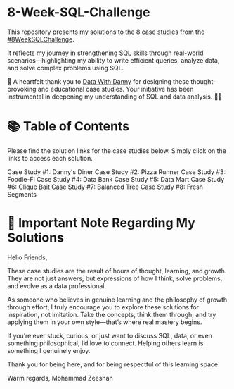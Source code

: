 # 8-Week-SQL-Challenge
This repository presents my solutions to the 8 case studies from the  [#8WeekSQLChallenge](https://8weeksqlchallenge.com/).

It reflects my journey in strengthening SQL skills through real-world scenarios—highlighting my ability to write efficient queries, analyze data, and solve complex problems using SQL.

🙏 A heartfelt thank you to [Data With Danny](https://www.linkedin.com/company/datawithdanny/) for designing these thought-provoking and educational case studies. Your initiative has been instrumental in deepening my understanding of SQL and data analysis. 👏🏻

# 📚 Table of Contents
Please find the solution links for the case studies below. Simply click on the links to access each solution.

Case Study #1: Danny's Diner
Case Study #2: Pizza Runner
Case Study #3: Foodie-Fi
Case Study #4: Data Bank
Case Study #5: Data Mart
Case Study #6: Clique Bait
Case Study #7: Balanced Tree
Case Study #8: Fresh Segments

# 🧠 Important Note Regarding My Solutions
Hello Friends,

These case studies are the result of hours of thought, learning, and growth. They are not just answers, but expressions of how I think, solve problems, and evolve as a data professional.

As someone who believes in genuine learning and the philosophy of growth through effort, I truly encourage you to explore these solutions for inspiration, not imitation. Take the concepts, think them through, and try applying them in your own style—that’s where real mastery begins.

If you’re ever stuck, curious, or just want to discuss SQL, data, or even something philosophical, I’d love to connect. Helping others learn is something I genuinely enjoy.

Thank you for being here, and for being respectful of this learning space.

Warm regards,
Mohammad Zeeshan
